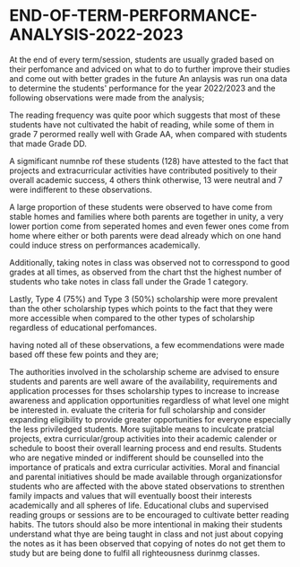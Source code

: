 # END-OF-TERM-PERFORMANCE-ANALYSIS-2022-2023
At the end of every term/session, students are usually graded based on their perfomance and adviced on what to do to further improve their studies and come out with better grades in the future
 An anlaysis was run ona data to determine the students' performance for the year 2022/2023 and the following observations were made from the analysis; 

The reading frequency was quite poor which suggests that most of these students have not cultivated the habit of reading, while some of them in grade 7 perormed really well with Grade AA, when compared with students that made Grade DD.

A sigmificant numnbe rof these students (128) have attested to the fact that projects and extracurricular activities have contributed positively to their overall academic success, 4 others think otherwise, 13 were neutral and 7 were indifferent to these observations.

A large proportion of these students were observed to have come from stable homes and families where both parents are together in unity, a very lower portion come from seperated homes and even fewer ones come from home where either or both parents were dead already which on one hand could induce stress on performances academically.

Additionally, taking notes in class was observed not to corresspond to good grades at all times, as observed from the chart thst the highest number of students who take notes in class fall under the Grade 1 category.

Lastly, Type 4 (75%) and Type 3 (50%) scholarship were more prevalent than the other scholarship types which points to the fact that they were more accessible when compared to the other types of scholarship regardless of educational perfomances. 

having noted all of these observations, a few ecommendations were made based off these few points and they are;

The authorities involved in the scholarship scheme are advised to ensure students and parents are well aware of the availability, requirements and application processes for thses scholarship types to increase to increase awareness and application opportunities regardless of what level one might be interested in. 
evaluate the criteria for full scholarship and consider expanding eligibility to provide greater opportunities for everyone especially the less priviledged students.
More sujitable means to inculcate pratcial projects, extra curricular/group activities into their academic calender or schedule to boost their overall learning process and end results.
Students who are negative minded or indifferent should be counselled into the importance of praticals and extra curricular activities.
Moral and financial and parental initiatives should be made available through organizationsfor students who are affected with the above stated observations to strenthen family impacts and values that will eventually boost their interests academically and all spheres of life. 
Educational clubs and supervised reading groups or sessions are to be encouraged to cultivate better reading habits. The tutors should also be more intentional in  making their students understand what thye are being taught in class and not just about copying the notes as it has been observed that copying of notes do not get them to study but are being done to fulfil all righteousness durinmg classes.
